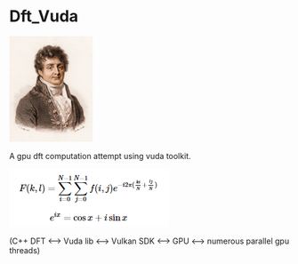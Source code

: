 # Dft_Vuda

<img src="/img/fourier.jpg" width="150">

A gpu dft computation attempt using vuda toolkit.

<img src="/img/formula.png">

(C++ DFT <--> Vuda lib <--> Vulkan SDK <--> GPU <--> numerous parallel gpu threads)



